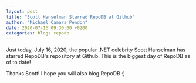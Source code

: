 ```yaml
---
layout: post
title: "Scott Hanselman Starred RepoDB at Github"
author: "Michael Camara Pendon"
date: 2020-07-16 09:30:00 +0200
categories: blogs repodb
---
```


Just today, July 16, 2020, the popular .NET celebrity Scott Hanselman has starred RepoDB's repository at Github. This is the biggest day of RepoDB as of to date!

Thanks Scott! I hope you will also blog RepoDB :)
